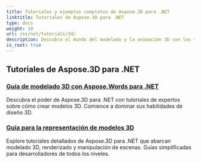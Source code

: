 ```yaml
---
title: Tutoriales y ejemplos completos de Aspose.3D para .NET
linktitle: Tutoriales de Aspose.3D para .NET
type: docs
weight: 10
url: /es/net/tutorials/3d/
description: Descubra el mundo del modelado y la animación 3D con los tutoriales de Aspose.3D para .NET. Mejore sus proyectos sin esfuerzo, desde la renderización hasta la extrusión lineal.
is_root: true
---
```


## Tutoriales de Aspose.3D para .NET
### [Guía de modelado 3D con Aspose.Words para .NET](./guide-to-3d-modeling/)
Descubra el poder de Aspose.3D para .NET con tutoriales de expertos sobre cómo crear modelos 3D. Comience a dominar sus habilidades de diseño 3D.
### [Guía para la representación de modelos 3D](./guide-to-rendering/)
Explore tutoriales detallados de Aspose.3D para .NET que abarcan modelado 3D, renderizado y manipulación de escenas. Guías simplificadas para desarrolladores de todos los niveles.